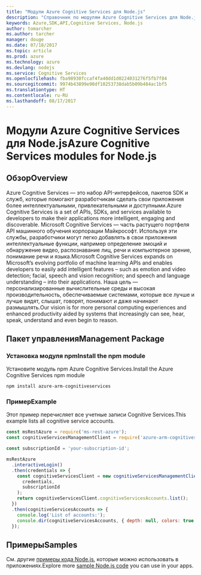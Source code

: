 ```yaml
---
title: "Модули Azure Cognitive Services для Node.js"
description: "Справочник по модулям Azure Cognitive Services для Node.js"
keywords: Azure,SDK,API,Cognitive Services, Node.js
author: tomarcher
ms.author: tarcher
manager: douge
ms.date: 07/18/2017
ms.topic: article
ms.prod: azure
ms.technology: azure
ms.devlang: nodejs
ms.service: Cognitive Services
ms.openlocfilehash: fba98930fccaf4fa40dd1d0224031276f5fb7f84
ms.sourcegitcommit: 9974b43899e98df10253738dab5b09b484ac1bf5
ms.translationtype: HT
ms.contentlocale: ru-RU
ms.lasthandoff: 08/17/2017
---
```

# <a name="azure-cognitive-services-modules-for-nodejs"></a><span data-ttu-id="738c1-104">Модули Azure Cognitive Services для Node.js</span><span class="sxs-lookup"><span data-stu-id="738c1-104">Azure Cognitive Services modules for Node.js</span></span>

## <a name="overview"></a><span data-ttu-id="738c1-105">Обзор</span><span class="sxs-lookup"><span data-stu-id="738c1-105">Overview</span></span>

<span data-ttu-id="738c1-106">Azure Cognitive Services — это набор API-интерфейсов, пакетов SDK и служб, которые помогают разработчикам сделать свои приложения более интеллектуальными, привлекательными и доступными.</span><span class="sxs-lookup"><span data-stu-id="738c1-106">Azure Cognitive Services is a set of APIs, SDKs, and services available to developers to make their applications more intelligent, engaging and discoverable.</span></span> <span data-ttu-id="738c1-107">Microsoft Cognitive Services — часть растущего портфеля API машинного обучения корпорации Майкрософт. Используя эти службы, разработчики могут легко добавлять в свои приложения интеллектуальные функции, например определение эмоций и обнаружение видео, распознавание лиц, речи и компьютерное зрение, понимание речи и языка.</span><span class="sxs-lookup"><span data-stu-id="738c1-107">Microsoft Cognitive Services expands on Microsoft’s evolving portfolio of machine learning APIs and enables developers to easily add intelligent features – such as emotion and video detection; facial, speech and vision recognition; and speech and language understanding – into their applications.</span></span> <span data-ttu-id="738c1-108">Наша цель — персонализированные вычислительные среды и высокая производительность, обеспечиваемые системами, которые все лучше и лучше видят, слышат, говорят, понимают и даже начинают размышлять.</span><span class="sxs-lookup"><span data-stu-id="738c1-108">Our vision is for more personal computing experiences and enhanced productivity aided by systems that increasingly can see, hear, speak, understand and even begin to reason.</span></span>

## <a name="management-package"></a><span data-ttu-id="738c1-109">Пакет управления</span><span class="sxs-lookup"><span data-stu-id="738c1-109">Management Package</span></span>

### <a name="install-the-npm-module"></a><span data-ttu-id="738c1-110">Установка модуля npm</span><span class="sxs-lookup"><span data-stu-id="738c1-110">Install the npm module</span></span>

<span data-ttu-id="738c1-111">Установите модуль npm Azure Cognitive Services.</span><span class="sxs-lookup"><span data-stu-id="738c1-111">Install the Azure Cognitive Services npm module</span></span>

```bash
npm install azure-arm-cognitiveservices
```

### <a name="example"></a><span data-ttu-id="738c1-112">Пример</span><span class="sxs-lookup"><span data-stu-id="738c1-112">Example</span></span>

<span data-ttu-id="738c1-113">Этот пример перечисляет все учетные записи Cognitive Services.</span><span class="sxs-lookup"><span data-stu-id="738c1-113">This example lists all cognitive service accounts.</span></span>

```javascript
const msRestAzure = require('ms-rest-azure');
const cognitiveServicesManagementClient = require('azure-arm-cognitiveservices');

const subscriptionId = 'your-subscription-id';

msRestAzure
  .interactiveLogin()
  .then(credentials => {
    const cognitiveServicesClient = new cognitiveServicesManagementClient(
      credentials,
      subscriptionId
    );
    return cognitiveServicesClient.cognitiveServicesAccounts.list();
  })
  .then(cognitiveServicesAccounts => {
    console.log('List of accounts:');
    console.dir(cognitiveServicesAccounts, { depth: null, colors: true });    
  });

```

## <a name="samples"></a><span data-ttu-id="738c1-114">Примеры</span><span class="sxs-lookup"><span data-stu-id="738c1-114">Samples</span></span>

<span data-ttu-id="738c1-115">См. другие [примеры кода Node.js](https://azure.microsoft.com/resources/samples/?platform=nodejs), которые можно использовать в приложениях.</span><span class="sxs-lookup"><span data-stu-id="738c1-115">Explore more [sample Node.js code](https://azure.microsoft.com/resources/samples/?platform=nodejs) you can use in your apps.</span></span>
